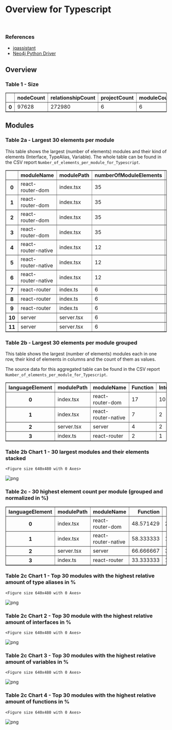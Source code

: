 # Overview for Typescript

<br>  

### References
- [jqassistant](https://jqassistant.org)
- [Neo4j Python Driver](https://neo4j.com/docs/api/python-driver/current)





## Overview

### Table 1 - Size




<div>
<table border="1" class="dataframe">
  <thead>
    <tr style="text-align: right;">
      <th></th>
      <th>nodeCount</th>
      <th>relationshipCount</th>
      <th>projectCount</th>
      <th>moduleCount</th>
      <th>functionCount</th>
      <th>objectCount</th>
      <th>typeAliasCount</th>
      <th>interfaceCount</th>
      <th>classCount</th>
      <th>methodCount</th>
    </tr>
  </thead>
  <tbody>
    <tr>
      <th>0</th>
      <td>97628</td>
      <td>272980</td>
      <td>6</td>
      <td>6</td>
      <td>83</td>
      <td>41</td>
      <td>14</td>
      <td>18</td>
      <td>1</td>
      <td>1</td>
    </tr>
  </tbody>
</table>
</div>



## Modules

### Table 2a - Largest 30 elements per module

This table shows the largest (number of elements) modules and their kind of elements (Interface, TypeAlias, Variable).
The whole table can be found in the CSV report `Number_of_elements_per_module_for_Typescript`.




<div>
<table border="1" class="dataframe">
  <thead>
    <tr style="text-align: right;">
      <th></th>
      <th>moduleName</th>
      <th>modulePath</th>
      <th>numberOfModuleElements</th>
      <th>languageElement</th>
      <th>numberOfElements</th>
    </tr>
  </thead>
  <tbody>
    <tr>
      <th>0</th>
      <td>react-router-dom</td>
      <td>index.tsx</td>
      <td>35</td>
      <td>Function</td>
      <td>17</td>
    </tr>
    <tr>
      <th>1</th>
      <td>react-router-dom</td>
      <td>index.tsx</td>
      <td>35</td>
      <td>TypeAlias</td>
      <td>3</td>
    </tr>
    <tr>
      <th>2</th>
      <td>react-router-dom</td>
      <td>index.tsx</td>
      <td>35</td>
      <td>Interface</td>
      <td>10</td>
    </tr>
    <tr>
      <th>3</th>
      <td>react-router-dom</td>
      <td>index.tsx</td>
      <td>35</td>
      <td>Variable</td>
      <td>5</td>
    </tr>
    <tr>
      <th>4</th>
      <td>react-router-native</td>
      <td>index.tsx</td>
      <td>12</td>
      <td>Function</td>
      <td>7</td>
    </tr>
    <tr>
      <th>5</th>
      <td>react-router-native</td>
      <td>index.tsx</td>
      <td>12</td>
      <td>TypeAlias</td>
      <td>3</td>
    </tr>
    <tr>
      <th>6</th>
      <td>react-router-native</td>
      <td>index.tsx</td>
      <td>12</td>
      <td>Interface</td>
      <td>2</td>
    </tr>
    <tr>
      <th>7</th>
      <td>react-router</td>
      <td>index.ts</td>
      <td>6</td>
      <td>TypeAlias</td>
      <td>3</td>
    </tr>
    <tr>
      <th>8</th>
      <td>react-router</td>
      <td>index.ts</td>
      <td>6</td>
      <td>Function</td>
      <td>2</td>
    </tr>
    <tr>
      <th>9</th>
      <td>react-router</td>
      <td>index.ts</td>
      <td>6</td>
      <td>Interface</td>
      <td>1</td>
    </tr>
    <tr>
      <th>10</th>
      <td>server</td>
      <td>server.tsx</td>
      <td>6</td>
      <td>Interface</td>
      <td>2</td>
    </tr>
    <tr>
      <th>11</th>
      <td>server</td>
      <td>server.tsx</td>
      <td>6</td>
      <td>Function</td>
      <td>4</td>
    </tr>
  </tbody>
</table>
</div>



### Table 2b - Largest 30 elements per module grouped

This table shows the largest (number of elements) modules each in one row, their kind of elements in columns and the count of them as values.

The source data for this aggregated table can be found in the CSV report `Number_of_elements_per_module_for_Typescript`.




<div>
<table border="1" class="dataframe">
  <thead>
    <tr style="text-align: right;">
      <th>languageElement</th>
      <th>modulePath</th>
      <th>moduleName</th>
      <th>Function</th>
      <th>Interface</th>
      <th>TypeAlias</th>
      <th>Variable</th>
    </tr>
  </thead>
  <tbody>
    <tr>
      <th>0</th>
      <td>index.tsx</td>
      <td>react-router-dom</td>
      <td>17</td>
      <td>10</td>
      <td>3</td>
      <td>5</td>
    </tr>
    <tr>
      <th>1</th>
      <td>index.tsx</td>
      <td>react-router-native</td>
      <td>7</td>
      <td>2</td>
      <td>3</td>
      <td>0</td>
    </tr>
    <tr>
      <th>2</th>
      <td>server.tsx</td>
      <td>server</td>
      <td>4</td>
      <td>2</td>
      <td>0</td>
      <td>0</td>
    </tr>
    <tr>
      <th>3</th>
      <td>index.ts</td>
      <td>react-router</td>
      <td>2</td>
      <td>1</td>
      <td>3</td>
      <td>0</td>
    </tr>
  </tbody>
</table>
</div>



### Table 2b Chart 1 - 30 largest modules and their elements stacked


    <Figure size 640x480 with 0 Axes>



    
![png](OverviewTypescript_files/OverviewTypescript_17_1.png)
    


### Table 2c - 30 highest element count per module (grouped and normalized in %)




<div>
<table border="1" class="dataframe">
  <thead>
    <tr style="text-align: right;">
      <th>languageElement</th>
      <th>modulePath</th>
      <th>moduleName</th>
      <th>Function</th>
      <th>Interface</th>
      <th>TypeAlias</th>
      <th>Variable</th>
    </tr>
  </thead>
  <tbody>
    <tr>
      <th>0</th>
      <td>index.tsx</td>
      <td>react-router-dom</td>
      <td>48.571429</td>
      <td>28.571429</td>
      <td>8.571429</td>
      <td>14.285714</td>
    </tr>
    <tr>
      <th>1</th>
      <td>index.tsx</td>
      <td>react-router-native</td>
      <td>58.333333</td>
      <td>16.666667</td>
      <td>25.000000</td>
      <td>0.000000</td>
    </tr>
    <tr>
      <th>2</th>
      <td>server.tsx</td>
      <td>server</td>
      <td>66.666667</td>
      <td>33.333333</td>
      <td>0.000000</td>
      <td>0.000000</td>
    </tr>
    <tr>
      <th>3</th>
      <td>index.ts</td>
      <td>react-router</td>
      <td>33.333333</td>
      <td>16.666667</td>
      <td>50.000000</td>
      <td>0.000000</td>
    </tr>
  </tbody>
</table>
</div>



### Table 2c Chart 1 - Top 30 modules with the highest relative amount of type aliases in %


    <Figure size 640x480 with 0 Axes>



    
![png](OverviewTypescript_files/OverviewTypescript_21_1.png)
    


### Table 2c Chart 2 - Top 30 module with the highest relative amount of interfaces in %


    <Figure size 640x480 with 0 Axes>



    
![png](OverviewTypescript_files/OverviewTypescript_23_1.png)
    


### Table 2c Chart 3 - Top 30 modules with the highest relative amount of variables in %


    <Figure size 640x480 with 0 Axes>



    
![png](OverviewTypescript_files/OverviewTypescript_25_1.png)
    


### Table 2c Chart 4 - Top 30 modules with the highest relative amount of functions in %


    <Figure size 640x480 with 0 Axes>



    
![png](OverviewTypescript_files/OverviewTypescript_27_1.png)
    

